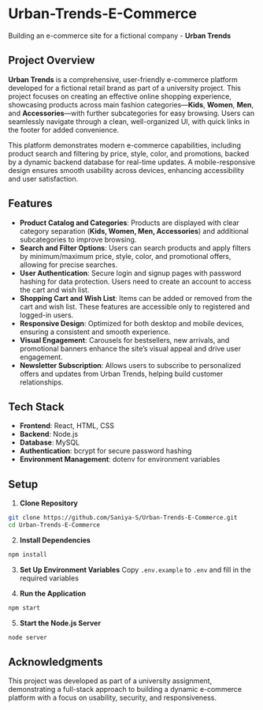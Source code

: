 # **Urban-Trends-E-Commerce**
Building an e-commerce site for a fictional company - **Urban Trends**

## **Project Overview**
**Urban Trends** is a comprehensive, user-friendly e-commerce platform developed for a fictional retail brand as part of a university project. This project focuses on creating an effective online shopping experience, showcasing products across main fashion categories—**Kids**, **Women**, **Men**, and **Accessories**—with further subcategories for easy browsing. Users can seamlessly navigate through a clean, well-organized UI, with quick links in the footer for added convenience.

This platform demonstrates modern e-commerce capabilities, including product search and filtering by price, style, color, and promotions, backed by a dynamic backend database for real-time updates. A mobile-responsive design ensures smooth usability across devices, enhancing accessibility and user satisfaction.

## **Features**
- **Product Catalog and Categories**: Products are displayed with clear category separation (**Kids, Women, Men, Accessories**) and additional subcategories to improve browsing.
- **Search and Filter Options**: Users can search products and apply filters by minimum/maximum price, style, color, and promotional offers, allowing for precise searches.
- **User Authentication**: Secure login and signup pages with password hashing for data protection. Users need to create an account to access the cart and wish list.
- **Shopping Cart and Wish List**: Items can be added or removed from the cart and wish list. These features are accessible only to registered and logged-in users.
- **Responsive Design**: Optimized for both desktop and mobile devices, ensuring a consistent and smooth experience.
- **Visual Engagement**: Carousels for bestsellers, new arrivals, and promotional banners enhance the site’s visual appeal and drive user engagement.
- **Newsletter Subscription**: Allows users to subscribe to personalized offers and updates from Urban Trends, helping build customer relationships.

## **Tech Stack**
- **Frontend**: React, HTML, CSS
- **Backend**: Node.js
- **Database**: MySQL
- **Authentication**: bcrypt for secure password hashing
- **Environment Management**: dotenv for environment variables

## Setup
1. **Clone Repository**
```bash
git clone https://github.com/Saniya-S/Urban-Trends-E-Commerce.git
cd Urban-Trends-E-Commerce
```
2. **Install Dependencies**
```bash
npm install
```
3. **Set Up Environment Variables**
Copy `.env.example` to `.env` and fill in the required variables

4. **Run the Application**
```bash
npm start
```

5. **Start the Node.js Server**
```bash
node server
```

## **Acknowledgments**
This project was developed as part of a university assignment, demonstrating a full-stack approach to building a dynamic e-commerce platform with a focus on usability, security, and responsiveness.